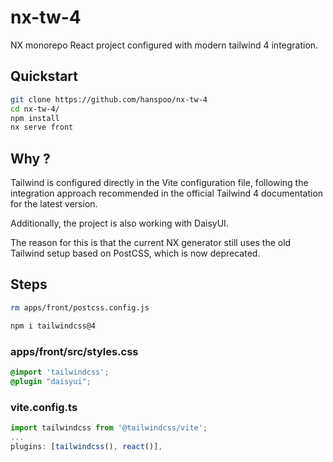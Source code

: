 # nx-tw-4

NX monorepo React project configured with modern tailwind 4 integration.

## Quickstart

```bash
git clone https://github.com/hanspoo/nx-tw-4
cd nx-tw-4/
npm install
nx serve front
```

## Why ?

Tailwind is configured directly in the Vite configuration file, following the integration approach recommended in the official Tailwind 4 documentation for the latest version.

Additionally, the project is also working with DaisyUI.

The reason for this is that the current NX generator still uses the old Tailwind setup based on PostCSS, which is now deprecated.

## Steps

```bash
rm apps/front/postcss.config.js
```

```bash
npm i tailwindcss@4
```

### apps/front/src/styles.css

```css
@import 'tailwindcss';
@plugin "daisyui";
```

### vite.config.ts

```js
import tailwindcss from '@tailwindcss/vite';
...
plugins: [tailwindcss(), react()],
```
